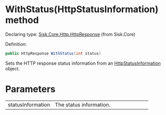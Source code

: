 <!--

Copyrights 2023 Sisk Framework - CypherPotato
Published under MIT license

!!! DO NOT EDIT THIS FILE !!!
This file was generated by a tool in the Sisk package. To edit the information in this documentation,
edit the XML documentation present in the Sisk source code.

-->


# WithStatus(HttpStatusInformation) method

Declaring type: [Sisk.Core.Http.HttpResponse](/read?q=/contents/spec/Sisk.Core.Http.HttpResponse.md) (from Sisk.Core)


Definition:

```cs
public HttpResponse WithStatus(int status)
```

Sets the HTTP response status information from an <a href="/read?q=/contents/spec/Sisk.Core.Http.HttpStatusInformation.md">HttpStatusInformation</a> object.


# Parameters

<table>
    <tbody>
<tr>
    <td width="33%">statusInformation</td>
    <td>The status information.</td>
</tr>
    </tbody>
</table>
